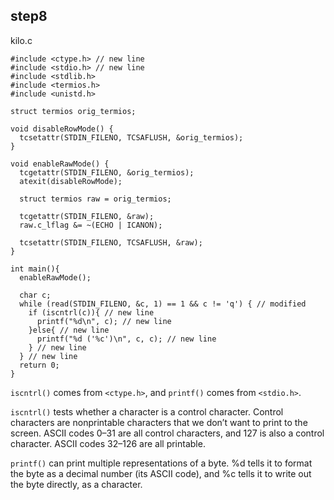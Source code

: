 ## step8

kilo.c
```
#include <ctype.h> // new line
#include <stdio.h> // new line
#include <stdlib.h>
#include <termios.h>
#include <unistd.h>

struct termios orig_termios;

void disableRowMode() {
  tcsetattr(STDIN_FILENO, TCSAFLUSH, &orig_termios);
}

void enableRawMode() {
  tcgetattr(STDIN_FILENO, &orig_termios);
  atexit(disableRowMode);

  struct termios raw = orig_termios;

  tcgetattr(STDIN_FILENO, &raw);
  raw.c_lflag &= ~(ECHO | ICANON);

  tcsetattr(STDIN_FILENO, TCSAFLUSH, &raw);
}

int main(){
  enableRawMode();

  char c;
  while (read(STDIN_FILENO, &c, 1) == 1 && c != 'q') { // modified
    if (iscntrl(c)){ // new line
      printf("%d\n", c); // new line
    }else{ // new line
      printf("%d ('%c')\n", c, c); // new line
    } // new line
  } // new line
  return 0;
}

```

`iscntrl()` comes from `<ctype.h>`, and `printf()` comes from `<stdio.h>`.

`iscntrl()` tests whether a character is a control character. Control characters are nonprintable characters that we don’t want to print to the screen. ASCII codes 0–31 are all control characters, and 127 is also a control character. ASCII codes 32–126 are all printable. 

`printf()` can print multiple representations of a byte. %d tells it to format the byte as a decimal number (its ASCII code), and %c tells it to write out the byte directly, as a character.



